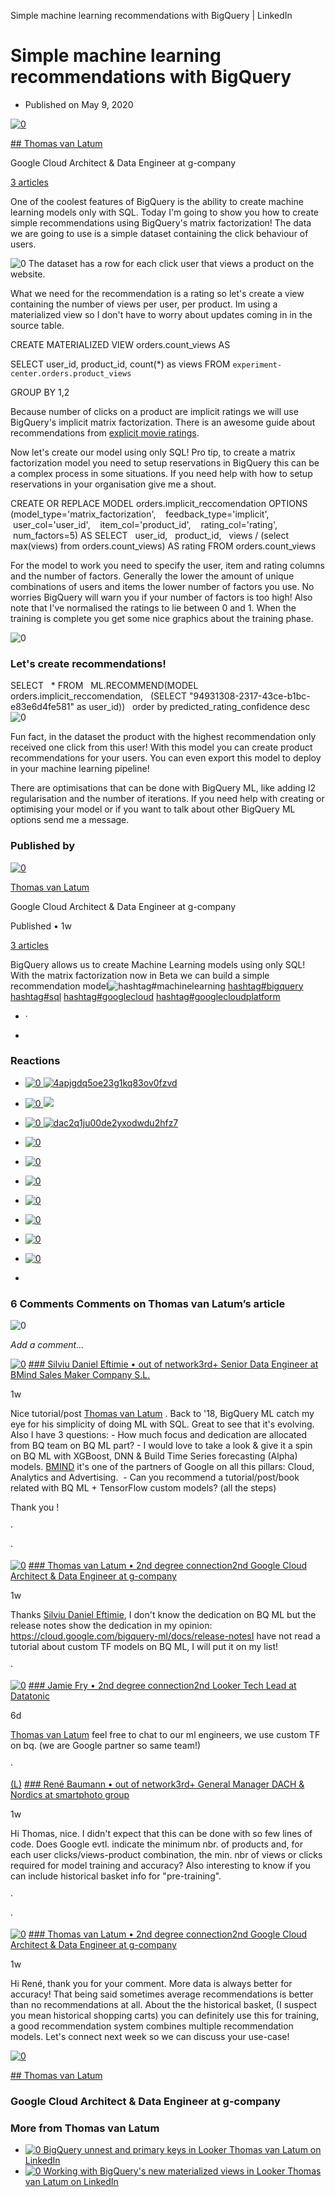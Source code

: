 Simple machine learning recommendations with BigQuery | LinkedIn

#  Simple machine learning recommendations with BigQuery

- Published on May 9, 2020

[  ![0](../_resources/f3a3f9a63b8c7b2cacc56b88372b793a.jpg)](https://www.linkedin.com/in/tlatum/)

[ ##  Thomas van Latum](https://www.linkedin.com/in/tlatum/)

  Google Cloud Architect & Data Engineer at g-company

[3 articles](https://www.linkedin.com/in/tlatum/detail/recent-activity/posts/)

One of the coolest features of BigQuery is the ability to create machine learning models only with SQL. Today I'm going to show you how to create simple recommendations using BigQuery's matrix factorization! The data we are going to use is a simple dataset containing the click behaviour of users.

![0](../_resources/855ab1d3444b9cd1d27e7dc76db985e1.png)
The dataset has a row for each click user that views a product on the website.

What we need for the recommendation is a rating so let's create a view containing the number of views per user, per product. Im using a materialized view so I don't have to worry about updates coming in in the source table.

CREATE MATERIALIZED VIEW orders.count_views AS

SELECT user_id, product_id, count(*) as views FROM `experiment-center.orders.product_views`

GROUP BY 1,2

Because number of clicks on a product are implicit ratings we will use BigQuery's implicit matrix factorization. There is an awesome guide about recommendations from [explicit movie ratings](https://cloud.google.com/bigquery-ml/docs/bigqueryml-mf-explicit-tutorial).

Now let's create our model using only SQL! Pro tip, to create a matrix factorization model you need to setup reservations in BigQuery this can be a complex process in some situations. If you need help with how to setup reservations in your organisation give me a shout.

CREATE OR REPLACE MODEL orders.implicit_reccomendation
OPTIONS
  (model_type='matrix_factorization',
   feedback_type='implicit',
   user_col='user_id',
   item_col='product_id',
   rating_col='rating',
   num_factors=5) AS
SELECT
  user_id,
  product_id,
  views / (select max(views) from orders.count_views) AS rating
FROM orders.count_views

For the model to work you need to specify the user, item and rating columns and the number of factors. Generally the lower the amount of unique combinations of users and items the lower number of factors you use. No worries BigQuery will warn you if your number of factors is too high! Also note that I've normalised the ratings to lie between 0 and 1. When the training is complete you get some nice graphics about the training phase.

![0](../_resources/f37266378f80be498252438a68ca85df.png)

### Let's create recommendations!

SELECT
  *
FROM
  ML.RECOMMEND(MODEL orders.implicit_reccomendation,
  (SELECT "94931308-2317-43ce-b1bc-e83e6d4fe581" as user_id))
  order by predicted_rating_confidence desc
![0](../_resources/c32be4fc255edc1a1b551a623da977c9.png)

Fun fact, in the dataset the product with the highest recommendation only received one click from this user! With this model you can create product recommendations for your users. You can even export this model to deploy in your machine learning pipeline!

There are optimisations that can be done with BigQuery ML, like adding l2 regularisation and the number of iterations. If you need help with creating or optimising your model or if you want to talk about other BigQuery ML options send me a message.

### Published by

[   ![0](../_resources/f3a3f9a63b8c7b2cacc56b88372b793a.jpg)](https://www.linkedin.com/in/tlatum/)

[Thomas van Latum](https://www.linkedin.com/in/tlatum/)

Google Cloud Architect & Data Engineer at g-company

Published • 1w

[3 articles](https://www.linkedin.com/in/tlatum/detail/recent-activity/posts/)

BigQuery allows us to create Machine Learning models using only SQL! With the matrix factorization now in Beta we can build a simple recommendation model![hashtag#machinelearning](https://www.linkedin.com/feed/hashtag/?keywords=%23machinelearning)  [hashtag#bigquery](https://www.linkedin.com/feed/hashtag/?keywords=%23bigquery)  [hashtag#sql](https://www.linkedin.com/feed/hashtag/?keywords=%23sql)  [hashtag#googlecloud](https://www.linkedin.com/feed/hashtag/?keywords=%23googlecloud)  [hashtag#googlecloudplatform](https://www.linkedin.com/feed/hashtag/?keywords=%23googlecloudplatform)

- ·

-

###  Reactions

- [![0](../_resources/ff225a6ddfdacdc665bf43092d35a188.jpg)  ![4apjgdq5oe23g1kq83ov0fzvd](../_resources/12b9948059fb127dd5f36e3b0469194a.png)](https://www.linkedin.com/in/elange1?miniProfileUrn=urn%3Ali%3Afs_miniProfile%3AACoAAANYEkkBci1KB3IY7pBuAFtfmVSExuvoSg4)

- [![0](../_resources/9c5640a1a0f332ffeeac47563cc9154f.jpg)  ![](../_resources/12b9948059fb127dd5f36e3b0469194a.png)](https://www.linkedin.com/in/sam-pitcher-84523b6b?miniProfileUrn=urn%3Ali%3Afs_miniProfile%3AACoAAA7OifUBt2FcyL9LVGC9DXWp8c1LvscfrxE)

- [![0](../_resources/18ae9cb9c85354f9fda0b89aa26f650b.jpg)  ![dac2q1ju00de2yxodwdu2hfz7](../_resources/12b9948059fb127dd5f36e3b0469194a.png)](https://www.linkedin.com/in/marissa-horst?miniProfileUrn=urn%3Ali%3Afs_miniProfile%3AACoAABkkOc4B1Yy33ElGRWKFkrB9b6OWZjUgIKs)

- [![0](../_resources/364805be1d159916e82446623e7a4138.jpg)](https://www.linkedin.com/in/nazmi-asri?miniProfileUrn=urn%3Ali%3Afs_miniProfile%3AACoAAA8cOyEB8FJ8g5s9x59nRryqDL84B8Abies)

- [![0](../_resources/83b2902cf45985c6d367c7a353688891.jpg)](https://www.linkedin.com/in/irajanpatel?miniProfileUrn=urn%3Ali%3Afs_miniProfile%3AACoAAAFf5xABgh3KCPJnDB5ROvMTFOu59j-jKaI)

- [![0](../_resources/8b3c409386abd1ec17157d0a57ab90e2.jpg)](https://www.linkedin.com/in/erikreiken?miniProfileUrn=urn%3Ali%3Afs_miniProfile%3AACoAAABuq5MBSBOGF_0_H1UcKt5qkStYnPYkdY8)

- [![0](../_resources/116a6e1629d23954595bb26b6c220474.png)](https://www.linkedin.com/company/vertabelo/?miniCompanyUrn=urn%3Ali%3Afs_miniCompany%3A10928843)

- [![0](../_resources/aa10677645becec70ba3de309350a604.jpg)](https://www.linkedin.com/in/jochen-abrams-a631a610?miniProfileUrn=urn%3Ali%3Afs_miniProfile%3AACoAAAIp5GsB-qzv1XXILUZH45h5ItOyYMN9Uro)

- [![0](../_resources/6e88fb9b3851fc08607d26d3a89485a9.jpg)](https://www.linkedin.com/in/lennartbenoot?miniProfileUrn=urn%3Ali%3Afs_miniProfile%3AACoAAABxncoBSvN7PnrXkryXHMNeuS8KLwJh6a4)

- [![0](../_resources/73f89e2421a7fc1ccaf108fd83453d9c.jpg)](https://www.linkedin.com/in/jeroenhovinga?miniProfileUrn=urn%3Ali%3Afs_miniProfile%3AACoAAABKdHkB-BlUbQ9r0BFCE3Ls-Y0V34yjGOc)

-

###    6 Comments    Comments on Thomas van Latum’s article

 ![0](../_resources/439b6ff028aa67e7226e4a02d8b11473.jpg)

*Add a comment…*

[  ![0](../_resources/bf126dcac78d0291d4c5053e3369cde4.jpg)](https://www.linkedin.com/in/eftimiesilviudaniel/)  [ ###     Silviu Daniel Eftimie  • out of network3rd+     Senior Data Engineer at BMind Sales Maker Company S.L.](https://www.linkedin.com/in/eftimiesilviudaniel/)

 1w

Nice tutorial/post [Thomas van Latum](https://www.linkedin.com/in/ACoAAAvGgSUBhkRf6pWzNnaRv1VNI4lBSGlY61w/) . Back to '18, BigQuery ML catch my eye for his simplicity of doing ML with SQL. Great to see that it's evolving. Also I have 3 questions: - How much focus and dedication are allocated from BQ team on BQ ML part? - I would love to take a look & give it a spin on BQ ML with XGBoost, DNN & Build Time Series forecasting (Alpha) models. [BMIND](https://www.linkedin.com/company/10226436/) it's one of the partners of Google on all this pillars: Cloud, Analytics and Advertising.  - Can you recommend a tutorial/post/book related with BQ ML + TensorFlow custom models? (all the steps)

Thank you !

 ·

·

[  ![0](../_resources/f3a3f9a63b8c7b2cacc56b88372b793a.jpg)](https://www.linkedin.com/in/tlatum/)  [ ###     Thomas van Latum  • 2nd degree connection2nd     Google Cloud Architect & Data Engineer at g-company](https://www.linkedin.com/in/tlatum/)

 1w

Thanks [Silviu Daniel Eftimie](https://www.linkedin.com/in/ACoAAAMEA9EBa5S7Mqm72QobPodDKs275XD0a-A/), I don't know the dedication on BQ ML but the release notes show the dedication in my opinion: https://cloud.google.com/bigquery-ml/docs/release-notesI have not read a tutorial about custom TF models on BQ ML, I will put it on my list!

 ·

[  ![0](../_resources/c363be819a73ad26975db6300aa30088.jpg)](https://www.linkedin.com/in/fryjamie/)  [ ###     Jamie Fry  • 2nd degree connection2nd     Looker Tech Lead at Datatonic](https://www.linkedin.com/in/fryjamie/)

 6d

[Thomas van Latum](https://www.linkedin.com/in/ACoAAAvGgSUBhkRf6pWzNnaRv1VNI4lBSGlY61w/) feel free to chat to our ml engineers, we use custom TF on bq. (we are Google partner so same team!)

 ·

[(L)](https://www.linkedin.com/in/baumannrene/)  [ ###     René Baumann  • out of network3rd+     General Manager DACH & Nordics at smartphoto group](https://www.linkedin.com/in/baumannrene/)

 1w

Hi Thomas, nice. I didn't expect that this can be done with so few lines of code. Does Google evtl. indicate the minimum nbr. of products and, for each user clicks/views-product combination, the min. nbr of views or clicks required for model training and accuracy? Also interesting to know if you can include historical basket info for "pre-training".

 ·

·

[  ![0](../_resources/f3a3f9a63b8c7b2cacc56b88372b793a.jpg)](https://www.linkedin.com/in/tlatum/)  [ ###     Thomas van Latum  • 2nd degree connection2nd     Google Cloud Architect & Data Engineer at g-company](https://www.linkedin.com/in/tlatum/)

 1w

Hi René, thank you for your comment. More data is always better for accuracy! That being said sometimes average recommendations is better than no recommendations at all. About the the historical basket, (I suspect you mean historical shopping carts) you can definitely use this for training, a good recommendation system combines multiple recommendation models. Let's connect next week so we can discuss your use-case!

[ ![0](../_resources/f3a3f9a63b8c7b2cacc56b88372b793a.jpg)](https://www.linkedin.com/in/tlatum/)

[ ##  Thomas van Latum](https://www.linkedin.com/in/tlatum/)

### Google Cloud Architect & Data Engineer at g-company

### More from Thomas van Latum

- [ ![0](../_resources/6b56bf7cfe35570c3571f501bebe85fc.png)          BigQuery unnest and primary keys in Looker      Thomas van Latum on LinkedIn](https://www.linkedin.com/pulse/bigquery-unnest-primary-keys-looker-thomas-van-latum/)
- [ ![0](../_resources/6a33a2a7779457cbabbd620efb9c76f8.png)          Working with BigQuery's new materialized views in Looker     Thomas van Latum on LinkedIn](https://www.linkedin.com/pulse/working-big-querys-new-materialized-views-looker-thomas-van-latum/)